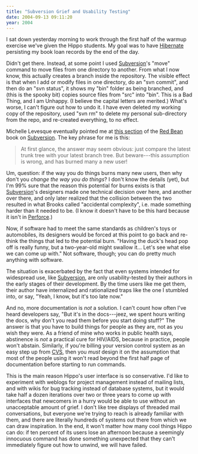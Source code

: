 ```yaml
---
title: "Subversion Grief and Usability Testing"
date: 2004-09-13 09:11:20
year: 2004
---
```

<p>I sat down yesterday morning to work through the first half of the warmup exercise we've given the Hippo students.  My goal was to have <a href="http://www.hibernate.org">Hibernate</a> persisting my book loan records by the end of the day.</p>

<p>Didn't get there.  Instead, at some point I used <a href="http://subversion.tigris.org">Subversion</a>'s "move" command to move files from one directory to another.  From what I now know, this actually creates a branch inside the repository.  The visible effect is that when I add or modify files in one directory, do an "svn commit", and then do an "svn status", it shows my "bin" folder as being branched, and (this is the spooky bit) copies source files from "src" into "bin".  This is a Bad Thing, and I am Unhappy.  (I believe the capital letters are merited.)  What's worse, I can't figure out how to undo it.  I have even deleted my working copy of the repository, used "svn rm" to delete my personal sub-directory from the repo, and re-created everything, to no effect.</p>

<p>Michelle Levesque eventually pointed me at <a href="http://svnbook.red-bean.com/svnbook/ch04s04.html">this section</a> of the <a href="http://svnbook.red-bean.com/">Red Bean</a> book on <a href="http://subversion.tigris.org">Subversion</a>.  The key phrase for me is this:</p>

<blockquote>At first glance, the answer may seem obvious: just compare the latest trunk tree with your latest branch tree. But beware---this assumption is wrong, and has burned many a new user!</blockquote>

<p>Um, question: if the way you do things burns many new users, then why don't you <em>change the way you do things</em>?  I don't know the details (yet), but I'm 99% sure that the reason this potential for burns exists is that <a href="http://subversion.tigris.org">Subversion</a>'s designers made one technical decision over here, and another over there, and only later realized that the collision between the two resulted in what Brooks called "accidental complexity", i.e. made something harder than it needed to be.  (I know it doesn't have to be this hard because it isn't in <a href="http://www.perforce.com">Perforce</a>.)</p>

<p>Now, if software had to meet the same standards as children's toys or automobiles, its designers would be forced at this point to go back and re-think the things that led to the potential burn.  "Having the duck's head pop off is really funny, but a two-year-old might swallow it... Let's see what else we can come up with."  Not software, though; you can do pretty much anything with software.</p>

<p>The situation is exacerbated by the fact that even systems intended for widespread use, like <a href="http://subversion.tigris.org">Subversion</a>, are only usability-tested by their authors in the early stages of their development.  By the time users like me get them, their author have internalized and rationalized traps like the one I stumbled into, or say, "Yeah, I know, but it's too late now."</p>

<p>And no, more documentation is <em>not</em> a solution. I can't count how often I've heard developers say, "But it's in the docs---jeez, we spent hours writing the docs, why don't you read them before you start doing stuff?"  The answer is that you have to build things for people as they are, not as you wish they were.  As a friend of mine who works in public health says, abstinence is <em>not</em> a practical cure for HIV/AIDS, because in practice, people won't abstain.  Similarly, if you're billing your version control system as an easy step up from <a href="http://www.cvshome.org">CVS</a>, then you <em>must</em> design it on the assumption that most of the people using it won't read beyond the first half page of documentation before starting to run commands.</p>

<p>This is the main reason Hippo's user interface is so conservative.  I'd like to experiment with weblogs for project management instead of mailing lists, and with wikis for bug tracking instead of database systems, but it would take half a dozen iterations over two or three years to come up with interfaces that newcomers in a hurry would be able to use without an unacceptable amount of grief.  I don't like tree displays of threaded mail conversations, but everyone we're trying to reach is already familiar with them, and there are literally hundreds of systems out there from which we can draw inspiration.  In the end, it won't matter how many cool things Hippo can do: if ten percent of its users lose an afternoon because a seemingly innocuous command has done something unexpected that they can't immediately figure out how to unwind, we will have failed.</p>
